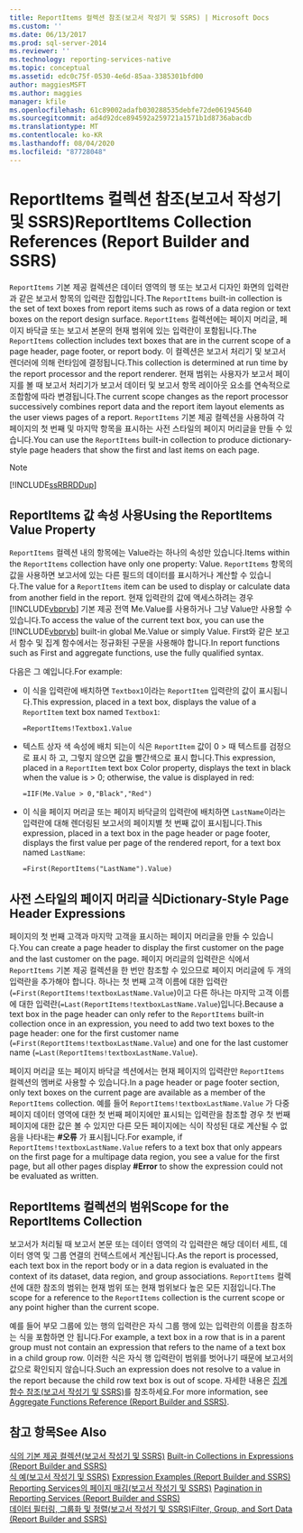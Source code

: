 ```yaml
---
title: ReportItems 컬렉션 참조(보고서 작성기 및 SSRS) | Microsoft Docs
ms.custom: ''
ms.date: 06/13/2017
ms.prod: sql-server-2014
ms.reviewer: ''
ms.technology: reporting-services-native
ms.topic: conceptual
ms.assetid: edc0c75f-0530-4e6d-85aa-3385301bfd00
author: maggiesMSFT
ms.author: maggies
manager: kfile
ms.openlocfilehash: 61c89002adafb030288535debfe72de061945640
ms.sourcegitcommit: ad4d92dce894592a259721a1571b1d8736abacdb
ms.translationtype: MT
ms.contentlocale: ko-KR
ms.lasthandoff: 08/04/2020
ms.locfileid: "87728048"
---
```

# <a name="reportitems-collection-references-report-builder-and-ssrs"></a><span data-ttu-id="3313d-102">ReportItems 컬렉션 참조(보고서 작성기 및 SSRS)</span><span class="sxs-lookup"><span data-stu-id="3313d-102">ReportItems Collection References (Report Builder and SSRS)</span></span>
  <span data-ttu-id="3313d-103">`ReportItems` 기본 제공 컬렉션은 데이터 영역의 행 또는 보고서 디자인 화면의 입력란과 같은 보고서 항목의 입력란 집합입니다.</span><span class="sxs-lookup"><span data-stu-id="3313d-103">The `ReportItems` built-in collection is the set of text boxes from report items such as rows of a data region or text boxes on the report design surface.</span></span> <span data-ttu-id="3313d-104">`ReportItems` 컬렉션에는 페이지 머리글, 페이지 바닥글 또는 보고서 본문의 현재 범위에 있는 입력란이 포함됩니다.</span><span class="sxs-lookup"><span data-stu-id="3313d-104">The `ReportItems` collection includes text boxes that are in the current scope of a page header, page footer, or report body.</span></span> <span data-ttu-id="3313d-105">이 컬렉션은 보고서 처리기 및 보고서 렌더러에 의해 런타임에 결정됩니다.</span><span class="sxs-lookup"><span data-stu-id="3313d-105">This collection is determined at run time by the report processor and the report renderer.</span></span> <span data-ttu-id="3313d-106">현재 범위는 사용자가 보고서 페이지를 볼 때 보고서 처리기가 보고서 데이터 및 보고서 항목 레이아웃 요소를 연속적으로 조합함에 따라 변경됩니다.</span><span class="sxs-lookup"><span data-stu-id="3313d-106">The current scope changes as the report processor successively combines report data and the report item layout elements as the user views pages of a report.</span></span> <span data-ttu-id="3313d-107">`ReportItems` 기본 제공 컬렉션을 사용하여 각 페이지의 첫 번째 및 마지막 항목을 표시하는 사전 스타일의 페이지 머리글을 만들 수 있습니다.</span><span class="sxs-lookup"><span data-stu-id="3313d-107">You can use the `ReportItems` built-in collection to produce dictionary-style page headers that show the first and last items on each page.</span></span>  
  
> [!NOTE]  
>  [!INCLUDE[ssRBRDDup](../../includes/ssrbrddup-md.md)]  
  
## <a name="using-the-reportitems-value-property"></a><span data-ttu-id="3313d-108">ReportItems 값 속성 사용</span><span class="sxs-lookup"><span data-stu-id="3313d-108">Using the ReportItems Value Property</span></span>  
 <span data-ttu-id="3313d-109">`ReportItems` 컬렉션 내의 항목에는 Value라는 하나의 속성만 있습니다.</span><span class="sxs-lookup"><span data-stu-id="3313d-109">Items within the `ReportItems` collection have only one property: Value.</span></span> <span data-ttu-id="3313d-110">`ReportItems` 항목의 값을 사용하면 보고서에 있는 다른 필드의 데이터를 표시하거나 계산할 수 있습니다.</span><span class="sxs-lookup"><span data-stu-id="3313d-110">The value for a `ReportItems` item can be used to display or calculate data from another field in the report.</span></span> <span data-ttu-id="3313d-111">현재 입력란의 값에 액세스하려는 경우 [!INCLUDE[vbprvb](../../includes/vbprvb-md.md)] 기본 제공 전역 Me.Value를 사용하거나 그냥 Value만 사용할 수 있습니다.</span><span class="sxs-lookup"><span data-stu-id="3313d-111">To access the value of the current text box, you can use the [!INCLUDE[vbprvb](../../includes/vbprvb-md.md)] built-in global Me.Value or simply Value.</span></span> <span data-ttu-id="3313d-112">First와 같은 보고서 함수 및 집계 함수에서는 정규화된 구문을 사용해야 합니다.</span><span class="sxs-lookup"><span data-stu-id="3313d-112">In report functions such as First and aggregate functions, use the fully qualified syntax.</span></span>  
  
 <span data-ttu-id="3313d-113">다음은 그 예입니다.</span><span class="sxs-lookup"><span data-stu-id="3313d-113">For example:</span></span>  
  
-   <span data-ttu-id="3313d-114">이 식을 입력란에 배치하면 `Textbox1`이라는 `ReportItem` 입력란의 값이 표시됩니다.</span><span class="sxs-lookup"><span data-stu-id="3313d-114">This expression, placed in a text box, displays the value of a `ReportItem` text box named `Textbox1`:</span></span>  
  
     `=ReportItems!Textbox1.Value`  
  
-   <span data-ttu-id="3313d-115">텍스트 상자 색 속성에 배치 되는이 식은 `ReportItem` 값이 0 > 때 텍스트를 검정으로 표시 하 고, 그렇지 않으면 값을 빨간색으로 표시 합니다.</span><span class="sxs-lookup"><span data-stu-id="3313d-115">This expression, placed in a `ReportItem` text box Color property, displays the text in black when the value is > 0; otherwise, the value is displayed in red:</span></span>  
  
     `=IIF(Me.Value > 0,"Black","Red")`  
  
-   <span data-ttu-id="3313d-116">이 식을 페이지 머리글 또는 페이지 바닥글의 입력란에 배치하면 `LastName`이라는 입력란에 대해 렌더링된 보고서의 페이지별 첫 번째 값이 표시됩니다.</span><span class="sxs-lookup"><span data-stu-id="3313d-116">This expression, placed in a text box in the page header or page footer, displays the first value per page of the rendered report, for a text box named `LastName`:</span></span>  
  
     `=First(ReportItems("LastName").Value)`  
  
## <a name="dictionary-style-page-header-expressions"></a><span data-ttu-id="3313d-117">사전 스타일의 페이지 머리글 식</span><span class="sxs-lookup"><span data-stu-id="3313d-117">Dictionary-Style Page Header Expressions</span></span>  
 <span data-ttu-id="3313d-118">페이지의 첫 번째 고객과 마지막 고객을 표시하는 페이지 머리글을 만들 수 있습니다.</span><span class="sxs-lookup"><span data-stu-id="3313d-118">You can create a page header to display the first customer on the page and the last customer on the page.</span></span> <span data-ttu-id="3313d-119">페이지 머리글의 입력란은 식에서 `ReportItems` 기본 제공 컬렉션을 한 번만 참조할 수 있으므로 페이지 머리글에 두 개의 입력란을 추가해야 합니다. 하나는 첫 번째 고객 이름에 대한 입력란(`=First(ReportItems!textboxLastName.Value`)이고 다른 하나는 마지막 고객 이름에 대한 입력란(`=Last(ReportItems!textboxLastName.Value`)입니다.</span><span class="sxs-lookup"><span data-stu-id="3313d-119">Because a text box in the page header can only refer to the `ReportItems` built-in collection once in an expression, you need to add two text boxes to the page header: one for the first customer name (`=First(ReportItems!textboxLastName.Value`) and one for the last customer name (`=Last(ReportItems!textboxLastName.Value`).</span></span>  
  
 <span data-ttu-id="3313d-120">페이지 머리글 또는 페이지 바닥글 섹션에서는 현재 페이지의 입력란만 `ReportItems` 컬렉션의 멤버로 사용할 수 있습니다.</span><span class="sxs-lookup"><span data-stu-id="3313d-120">In a page header or page footer section, only text boxes on the current page are available as a member of the `ReportItems` collection.</span></span> <span data-ttu-id="3313d-121">예를 들어 `ReportItems!textboxLastName.Value` 가 다중 페이지 데이터 영역에 대한 첫 번째 페이지에만 표시되는 입력란을 참조할 경우 첫 번째 페이지에 대한 값은 볼 수 있지만 다른 모든 페이지에는 식이 작성된 대로 계산될 수 없음을 나타내는 **#오류** 가 표시됩니다.</span><span class="sxs-lookup"><span data-stu-id="3313d-121">For example, if `ReportItems!textboxLastName.Value` refers to a text box that only appears on the first page for a multipage data region, you see a value for the first page, but all other pages display **#Error** to show the expression could not be evaluated as written.</span></span>  
  
## <a name="scope-for-the-reportitems-collection"></a><span data-ttu-id="3313d-122">ReportItems 컬렉션의 범위</span><span class="sxs-lookup"><span data-stu-id="3313d-122">Scope for the ReportItems Collection</span></span>  
 <span data-ttu-id="3313d-123">보고서가 처리될 때 보고서 본문 또는 데이터 영역의 각 입력란은 해당 데이터 세트, 데이터 영역 및 그룹 연결의 컨텍스트에서 계산됩니다.</span><span class="sxs-lookup"><span data-stu-id="3313d-123">As the report is processed, each text box in the report body or in a data region is evaluated in the context of its dataset, data region, and group associations.</span></span> <span data-ttu-id="3313d-124">`ReportItems` 컬렉션에 대한 참조의 범위는 현재 범위 또는 현재 범위보다 높은 모든 지점입니다.</span><span class="sxs-lookup"><span data-stu-id="3313d-124">The scope for a reference to the `ReportItems` collection is the current scope or any point higher than the current scope.</span></span>  
  
 <span data-ttu-id="3313d-125">예를 들어 부모 그룹에 있는 행의 입력란은 자식 그룹 행에 있는 입력란의 이름을 참조하는 식을 포함하면 안 됩니다.</span><span class="sxs-lookup"><span data-stu-id="3313d-125">For example, a text box in a row that is in a parent group must not contain an expression that refers to the name of a text box in a child group row.</span></span> <span data-ttu-id="3313d-126">이러한 식은 자식 행 입력란이 범위를 벗어나기 때문에 보고서의 값으로 확인되지 않습니다.</span><span class="sxs-lookup"><span data-stu-id="3313d-126">Such an expression does not resolve to a value in the report because the child row text box is out of scope.</span></span> <span data-ttu-id="3313d-127">자세한 내용은 [집계 함수 참조&#40;보고서 작성기 및 SSRS&#41;](report-builder-functions-aggregate-functions-reference.md)를 참조하세요.</span><span class="sxs-lookup"><span data-stu-id="3313d-127">For more information, see [Aggregate Functions Reference &#40;Report Builder and SSRS&#41;](report-builder-functions-aggregate-functions-reference.md).</span></span>  
  
## <a name="see-also"></a><span data-ttu-id="3313d-128">참고 항목</span><span class="sxs-lookup"><span data-stu-id="3313d-128">See Also</span></span>  
 <span data-ttu-id="3313d-129">[식의 기본 제공 컬렉션&#40;보고서 작성기 및 SSRS&#41;](built-in-collections-in-expressions-report-builder.md) </span><span class="sxs-lookup"><span data-stu-id="3313d-129">[Built-in Collections in Expressions &#40;Report Builder and SSRS&#41;](built-in-collections-in-expressions-report-builder.md) </span></span>  
 <span data-ttu-id="3313d-130">[식 예&#40;보고서 작성기 및 SSRS&#41;](expression-examples-report-builder-and-ssrs.md) </span><span class="sxs-lookup"><span data-stu-id="3313d-130">[Expression Examples &#40;Report Builder and SSRS&#41;](expression-examples-report-builder-and-ssrs.md) </span></span>  
 <span data-ttu-id="3313d-131">[Reporting Services의 페이지 매김&#40;보고서 작성기 및 SSRS&#41;](pagination-in-reporting-services-report-builder-and-ssrs.md) </span><span class="sxs-lookup"><span data-stu-id="3313d-131">[Pagination in Reporting Services &#40;Report Builder  and SSRS&#41;](pagination-in-reporting-services-report-builder-and-ssrs.md) </span></span>  
 [<span data-ttu-id="3313d-132">데이터 필터링, 그룹화 및 정렬&#40;보고서 작성기 및 SSRS&#41;</span><span class="sxs-lookup"><span data-stu-id="3313d-132">Filter, Group, and Sort Data &#40;Report Builder and SSRS&#41;</span></span>](filter-group-and-sort-data-report-builder-and-ssrs.md)  
  
  
